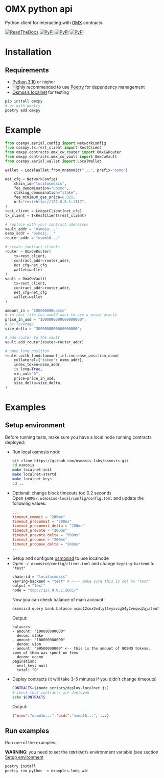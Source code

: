 # OMX python api

Python client for interacting with [OMX](https://www.omxapp.com/) contracts.

[![ReadTheDocs](https://readthedocs.org/projects/switcheo-python/badge/?version=latest)](https://docs.omxapp.com)
[![PyPi](https://img.shields.io/pypi/v/omxpy.svg)](https://github.com/omxlabs/omxpy/blob/master/LICENSE.md)
[![PyPi](https://img.shields.io/pypi/pyversions/omxpy.svg)](https://pypi.org/project/omxpy)
[![PyPi](https://img.shields.io/pypi/l/omxpy.svg)](https://img.shields.io/pypi/l/omxpy.svg)

# Installation

## Requirements

- [Python 3.10](https://www.python.org/downloads/) or higher
- Highly recommended to use [Poetry](https://python-poetry.org/docs/#installation) for dependency management
- [Osmosis localnet](https://github.com/osmosis-labs/osmosis/tree/main/tests/localosmosis) for testing

```bash
pip install omxpy
# or with poetry
poetry add omxpy
```

# Example

```python
from cosmpy.aerial.config import NetworkConfig
from cosmpy.tx.rest_client import RestClient
from omxpy.contracts.omx_cw_router import OmxCwRouter
from omxpy.contracts.omx_cw_vault import OmxCwVault
from cosmpy.aerial.wallet import LocalWallet

wallet = LocalWallet.from_mnemonic("...", prefix="osmo")

net_cfg = NetworkConfig(
    chain_id="localosmosis",
    fee_denomination="uosmo",
    staking_denomination="stake",
    fee_minimum_gas_price=0.025,
    url="rest+http://127.0.0.1:1317",
)
rest_client = LedgerClient(net_cfg)
tx_client = TxRestClient(rest_client)

# replace with your contract addresses
vault_addr = "osmo1w..."
osmo_addr = "osmo1j..."
router_addr = "osmo16..."

# create contract clients
router = OmxCwRouter(
    tx=rest_client,
    contract_addr=router_addr,
    net_cfg=net_cfg
    wallet=wallet
)
vault = OmxCwVault(
    tx=rest_client,
    contract_addr=router_addr,
    net_cfg=net_cfg
    wallet=wallet
)

amount_in = "100000000uosmo"
# in real life you would want to use a price oracle
price_in_usd = "1000000000000000000";
# 3x leverage
size_delta = "3000000000000000000";

# add router to the vault
vault.add_router(router=router_addr)

# open long position
router.with_funds(amount_in).increase_position_osmo(
    collateral={"token": osmo_addr},
    index_token=osmo_addr,
    is_long=True,
    min_out="0",
    price=price_in_usd,
    size_delta=size_delta,
)
```

# Examples

## Setup environment

Before running tests, make sure you have a local node running contracts deployed:

- Run local osmosis node
  ```bash
  git clone https://github.com/osmosis-labs/osmosis.git
  cd osmosis
  make localnet-init
  make localnet-startd
  make localnet-keys
  cd ..
  ```
- Optional: change block timeouts too 0.2 seconds  
  Open `$HOME/.osmosisd-local/config/config.toml` and update the following values:
  ```toml
  ...
  timeout_commit = "200ms"
  timeout_precommit = "200ms"
  timeout_precommit_delta = "200ms"
  timeout_prevote = "200ms"
  timeout_prevote_delta = "500ms"
  timeout_propose = "200ms"
  timeout_propose_delta = "200ms"
  ...
  ```
- Setup and configure [osmosisd](https://docs.osmosis.zone/cosmwasm/local/localosmosis) to use localnode
- Open `~/.osmosisd/config/client.toml` and change `keyring-backend` to `"test"`
  ```bash
  chain-id = "localosmosis"
  keyring-backend = "test" # <--- make sure this is set to "test"
  output = "text"
  node = "tcp://127.0.0.1:26657"
  ```
  Now you can check balance of main account:
  ```bash
  osmosisd query bank balance osmo12smx2wdlyttvyzvzg54y2vnqwq2qjateuf7thj
  ```
  Output:
  ```
  balances:
  - amount: "100000000000"
    denom: stake
  - amount: "100000000000"
    denom: uion
  - amount: "99500000000" <-- this is the amount of UOSMO tokens, some of them was spent on fees
    denom: uosmo
  pagination:
    next_key: null
    total: "0"
  ```
- Deploy contracts (it will take 3-5 minutes if you didn't change timeouts)
  ```bash
  CONTRACTS=$(node scripts/deploy-localnet.js)
  # check that contracts are deployed
  echo $CONTRACTS
  ```
  Output:
  ```json
  {"osmo":"osmo1w...","usdc":"osmo16...", ...}
  ```

## Run examples

Run one of the examples:

**WARNING**: you need to set the `CONTRACTS` environment variable (see section [Setup environment](#setup-environment)

```bash
poetry install
poetry run python -m examples.long_win
```
